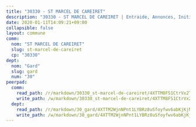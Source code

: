 ```yaml
---
title: "30330 - ST MARCEL DE CAREIRET"
description: "30330 - ST MARCEL DE CAREIRET | Entraide, Annonces, Initiatives"
date: 2020-01-11T14:09:21+09:00
collapsible: false
layout: commune
comm:
  nom: "ST MARCEL DE CAREIRET"
  slug: st-marcel-de-careiret
  cp: "30330"
dept:
  nom: "Gard"
  slug: gard
  num: "30"
peerpad:
  comm:
    read_path: /r/markdown/30330_st-marcel-de-careiret/4XTTM8FS1CtrVx2TFLUHA14JAEqsCrLc6aAQT3uvcDuPorG92
    write_path: /w/markdown/30330_st-marcel-de-careiret/4XTTM8FS1CtrVx2TFLUHA14JAEqsCrLc6aAQT3uvcDuPorG92-K3TgTsYRQK7NMtmzWMYgDHiZtP7ZqGdkVUZCfyWLj1si7diof9nBGayHK6nc4X2hwBQAaNR7inKE7HNn4adofMW1bBaUqtXgfqLLuN65TtZEfYXwUmEGEUVrQHRX1kbtgUEdqscY
  dept:
    read_path: /r/markdown/30_gard/4XTTM2WjnNPnt1LYBRz8uSfoyfwv6abKjKjNdBGxuvymmgvkj
    write_path: /w/markdown/30_gard/4XTTM2WjnNPnt1LYBRz8uSfoyfwv6abKjKjNdBGxuvymmgvkj-K3TgUpCvFefN2LRJ7huXqVovWWqmjJgEMWkVs9s4fhfrGjyZZK9z4gxyddycCKs6S9BWFUcJqqZYCKuxj79SWNiGiob7Xchr25rMmkVQhAFrAwBxAqY3T99GTsQfKxLrXrnx3pGK
---
```


